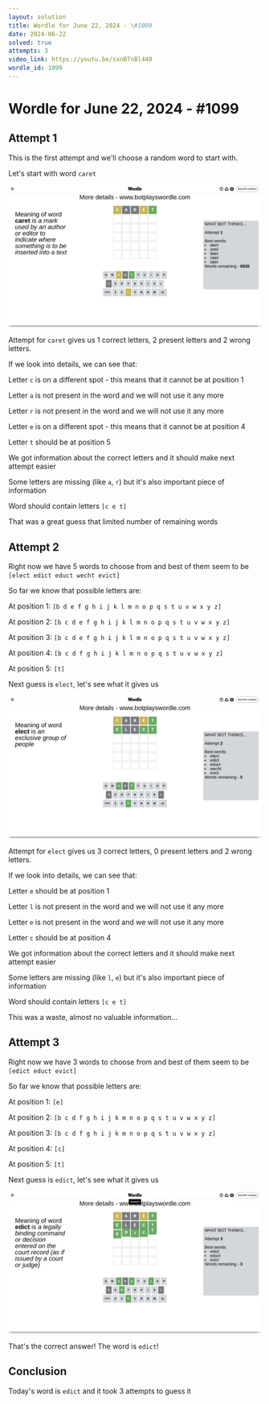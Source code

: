 ```yaml
---
layout: solution
title: Wordle for June 22, 2024 - \#1099
date: 2024-06-22
solved: true
attempts: 3
video_link: https://youtu.be/sxnBTnBl440
wordle_id: 1099
---
```


# Wordle for June 22, 2024 - \#1099

## Attempt 1

This is the first attempt and we'll choose a random word to start with.

Let's start with word `caret`

![Attempt 1](2024-06-22/attempt-1.png)

Attempt for `caret` gives us 1 correct letters, 2 present letters and 2 wrong letters.

If we look into details, we can see that:

Letter `c` is on a different spot - this means that it cannot be at position 1

Letter `a` is not present in the word and we will not use it any more

Letter `r` is not present in the word and we will not use it any more

Letter `e` is on a different spot - this means that it cannot be at position 4

Letter `t` should be at position 5

We got information about the correct letters and it should make next attempt easier

Some letters are missing (like `a`, `r`) but it's also important piece of information

Word should contain letters `[c e t]`

That was a great guess that limited number of remaining words



## Attempt 2

Right now we have 5 words to choose from and best of them seem to be `[elect edict educt wecht evict]`

So far we know that possible letters are:

At position 1: `[b d e f g h i j k l m n o p q s t u v w x y z]`

At position 2: `[b c d e f g h i j k l m n o p q s t u v w x y z]`

At position 3: `[b c d e f g h i j k l m n o p q s t u v w x y z]`

At position 4: `[b c d f g h i j k l m n o p q s t u v w x y z]`

At position 5: `[t]`

Next guess is `elect`, let's see what it gives us

![Attempt 2](2024-06-22/attempt-2.png)

Attempt for `elect` gives us 3 correct letters, 0 present letters and 2 wrong letters.

If we look into details, we can see that:

Letter `e` should be at position 1

Letter `l` is not present in the word and we will not use it any more

Letter `e` is not present in the word and we will not use it any more

Letter `c` should be at position 4

We got information about the correct letters and it should make next attempt easier

Some letters are missing (like `l`, `e`) but it's also important piece of information

Word should contain letters `[c e t]`

This was a waste, almost no valuable information...



## Attempt 3

Right now we have 3 words to choose from and best of them seem to be `[edict educt evict]`

So far we know that possible letters are:

At position 1: `[e]`

At position 2: `[b c d f g h i j k m n o p q s t u v w x y z]`

At position 3: `[b c d f g h i j k m n o p q s t u v w x y z]`

At position 4: `[c]`

At position 5: `[t]`

Next guess is `edict`, let's see what it gives us

![Attempt 3](2024-06-22/attempt-3.png)

That's the correct answer! The word is `edict`!

## Conclusion

Today's word is `edict` and it took 3 attempts to guess it

